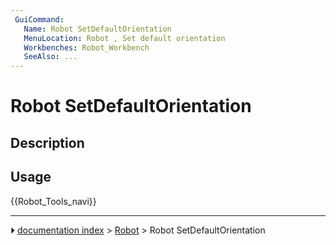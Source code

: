 ```yaml
---
 GuiCommand:
   Name: Robot SetDefaultOrientation
   MenuLocation: Robot , Set default orientation
   Workbenches: Robot_Workbench
   SeeAlso: ...
---
```


# Robot SetDefaultOrientation

## Description

## Usage




 {{Robot_Tools_navi}}



---
⏵ [documentation index](../README.md) > [Robot](Robot_Workbench.md) > Robot SetDefaultOrientation
